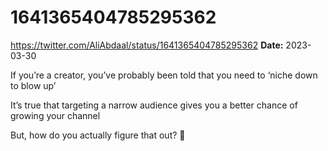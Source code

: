 # 1641365404785295362
https://twitter.com/AliAbdaal/status/1641365404785295362
**Date:** 2023-03-30

If you’re a creator, you’ve probably been told that you need to ‘niche down to blow up’

It’s true that targeting a narrow audience gives you a better chance of growing your channel

But, how do you actually figure that out? 🧵
